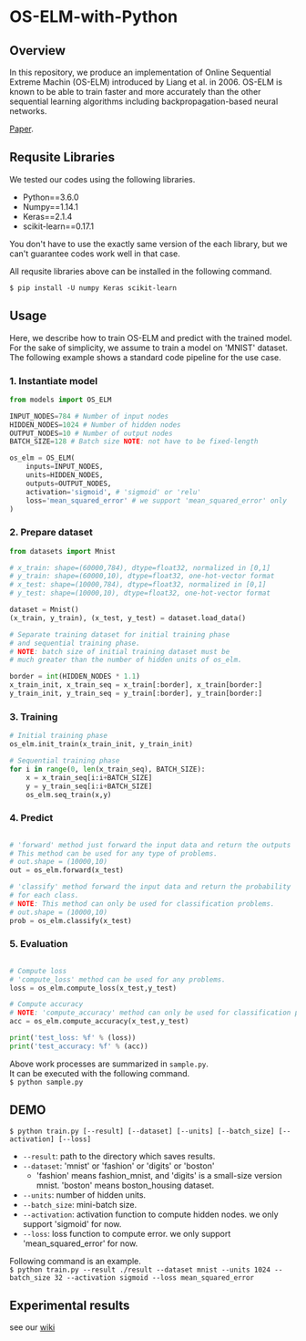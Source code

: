 # OS-ELM-with-Python

## Overview

In this repository, we produce an implementation of Online Sequential
Extreme Machin (OS-ELM) introduced by Liang et al. in 2006.
OS-ELM is known to be able to train faster and more accurately than
the other sequential learning algorithms including
backpropagation-based neural networks.

[Paper](http://citeseerx.ist.psu.edu/viewdoc/download?doi=10.1.1.217.1418&rep=rep1&type=pdf).

## Requsite Libraries

We tested our codes using the following libraries.

* Python==3.6.0
* Numpy==1.14.1
* Keras==2.1.4
* scikit-learn==0.17.1

You don't have to use the exactly same version of the each library,
but we can't guarantee codes work well in that case.

All requsite libraries above can be installed in the following command.

`$ pip install -U numpy Keras scikit-learn`

## Usage

Here, we describe how to train OS-ELM and predict with the trained model.  
For the sake of simplicity, we assume to train a model on 'MNIST' dataset.  
The following example shows a standard code pipeline for the use case.

### 1. Instantiate model

```python
from models import OS_ELM

INPUT_NODES=784 # Number of input nodes
HIDDEN_NODES=1024 # Number of hidden nodes
OUTPUT_NODES=10 # Number of output nodes
BATCH_SIZE=128 # Batch size NOTE: not have to be fixed-length

os_elm = OS_ELM(
    inputs=INPUT_NODES,
    units=HIDDEN_NODES,
    outputs=OUTPUT_NODES,
    activation='sigmoid', # 'sigmoid' or 'relu'
    loss='mean_squared_error' # we support 'mean_squared_error' only
)
```

### 2. Prepare dataset

```python
from datasets import Mnist

# x_train: shape=(60000,784), dtype=float32, normalized in [0,1]
# y_train: shape=(60000,10), dtype=float32, one-hot-vector format
# x_test: shape=(10000,784), dtype=float32, normalized in [0,1]
# y_test: shape=(10000,10), dtype=float32, one-hot-vector format

dataset = Mnist()
(x_train, y_train), (x_test, y_test) = dataset.load_data()

# Separate training dataset for initial training phase
# and sequential training phase.
# NOTE: batch size of initial training dataset must be
# much greater than the number of hidden units of os_elm.

border = int(HIDDEN_NODES * 1.1)
x_train_init, x_train_seq = x_train[:border], x_train[border:]
y_train_init, y_train_seq = y_train[:border], y_train[border:]
```

### 3. Training

```python
# Initial training phase
os_elm.init_train(x_train_init, y_train_init)

# Sequential training phase
for i in range(0, len(x_train_seq), BATCH_SIZE):
    x = x_train_seq[i:i+BATCH_SIZE]
    y = y_train_seq[i:i+BATCH_SIZE]
    os_elm.seq_train(x,y)
```

### 4. Predict

```python

# 'forward' method just forward the input data and return the outputs
# This method can be used for any type of problems.
# out.shape = (10000,10)
out = os_elm.forward(x_test)

# 'classify' method forward the input data and return the probability
# for each class.
# NOTE: This method can only be used for classification problems.
# out.shape = (10000,10)
prob = os_elm.classify(x_test)
```

### 5. Evaluation

```python

# Compute loss
# 'compute_loss' method can be used for any problems.
loss = os_elm.compute_loss(x_test,y_test)

# Compute accuracy
# NOTE: 'compute_accuracy' method can only be used for classification problems
acc = os_elm.compute_accuracy(x_test,y_test)

print('test_loss: %f' % (loss))
print('test_accuracy: %f' % (acc))
```

Above work processes are summarized in `sample.py`.  
It can be executed with the following command.  
`$ python sample.py`

## DEMO

`$ python train.py [--result] [--dataset] [--units] [--batch_size] [--activation] [--loss]`  

* `--result`: path to the directory which saves results.
* `--dataset`: 'mnist' or 'fashion' or 'digits' or 'boston'
    * 'fashion' means fashion\_mnist, and 'digits' is a small-size version mnist. 'boston' means boston\_housing dataset.
* `--units`: number of hidden units.
* `--batch_size`: mini-batch size.
* `--activation`: activation function to compute hidden nodes. we only support 'sigmoid' for now.
* `--loss`: loss function to compute error. we only support 'mean\_squared\_error' for now.

Following command is an example.  
`$ python train.py --result ./result --dataset mnist --units 1024 --batch_size 32 --activation sigmoid --loss mean_squared_error`

## Experimental results

see our [wiki](https://github.com/otenim/OS-ELM-with-Python/wiki)
